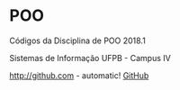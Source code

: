 # POO

Códigos da Disciplina de POO 2018.1

Sistemas de Informação UFPB - Campus IV

http://github.com - automatic!
[GitHub](http://github.com)
